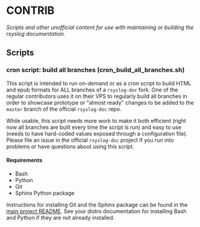 # CONTRIB

*Scripts and other unofficial content for use with maintaining
or building the rsyslog documentation.*

## Scripts

### cron script: build all branches (cron_build_all_branches.sh)

This script is intended to run on-demand or as a cron script
to build HTML and epub formats for ALL branches of a
`rsyslog-doc` fork. One of the regular contributors uses it
on their VPS to regularly build all branches in order to showcase
prototype or "almost ready" changes to be added to the `master`
branch of the official `rsyslog-doc` repo.

While usable, this script needs more work to make it both efficient
(right now all branches are built every time the script is run)
and easy to use (needs to have hard-coded values exposed through
a configuration file). Please file an issue in the official
`rsyslog-doc` project if you run into problems or have questions
about using this script.


#### Requirements

- Bash
- Python
- Git
- Sphinx Python package

Instructions for installing Git and the Sphinx package can be found in
the [main project README](../README.md). See your distro documentation
for installing Bash and Python if they are not already installed.
